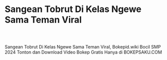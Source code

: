 # Sangean Tobrut Di Kelas Ngewe Sama Teman Viral
<div class="separator" style="clear: both;"><a href="https://alihkansaku.blogspot.com/2024/11/anak-smp-ngewe-pake-seragam-mulus.html" style="display: block; padding: 1em 0; text-align: center; "><img alt="" border="0" data-original-height="464" data-original-width="819" src="https://blogger.googleusercontent.com/img/b/R29vZ2xl/AVvXsEjZmapKPFiqLckhVTsNP3GXYWRVYjl6z3JFnWJ-mDFdaYcRo2hNR5R8I8aEZLSN4-sKfBYfuAxFEOarWLf9o8jjSNBo0kqzFtZ_4fLYM3cIpoQ93ZjVC2RRGMCon6mjsh3zrYRfG_sPQcz7fOcg2Q5TON_q0ZQmxiXDhvBkTr_bB0ddb_3Ihd6ToFDXgCzq/s320/Screenshot%20%28349%29.png"/></a></div>

Sangean Tobrut Di Kelas Ngewe Sama Teman Viral, Bokepid.wiki Bocil SMP 2024 Tonton dan Download Video Bokep Gratis Hanya di BOKEPSAKU.COM
